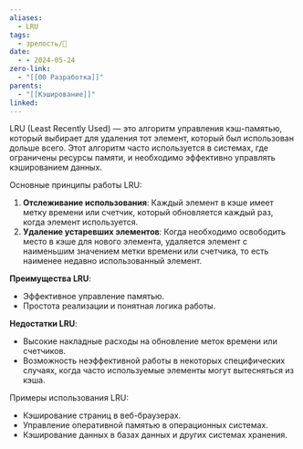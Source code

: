 ```yaml
---
aliases:
  - LRU
tags:
  - зрелость/🌱
date:
  - - 2024-05-24
zero-link:
  - "[[00 Разработка]]"
parents:
  - "[[Кэширование]]"
linked:
---
```

LRU (Least Recently Used) — это алгоритм управления кэш-памятью, который выбирает для удаления тот элемент, который был использован дольше всего. Этот алгоритм часто используется в системах, где ограничены ресурсы памяти, и необходимо эффективно управлять кэшированием данных.

Основные принципы работы LRU:
1. **Отслеживание использования**: Каждый элемент в кэше имеет метку времени или счетчик, который обновляется каждый раз, когда элемент используется.
2. **Удаление устаревших элементов**: Когда необходимо освободить место в кэше для нового элемента, удаляется элемент с наименьшим значением метки времени или счетчика, то есть наименее недавно использованный элемент.

**Преимущества LRU**:
- Эффективное управление памятью.
- Простота реализации и понятная логика работы.

**Недостатки LRU**:
- Высокие накладные расходы на обновление меток времени или счетчиков.
- Возможность неэффективной работы в некоторых специфических случаях, когда часто используемые элементы могут вытесняться из кэша.

Примеры использования LRU:
- Кэширование страниц в веб-браузерах.
- Управление оперативной памятью в операционных системах.
- Кэширование данных в базах данных и других системах хранения.